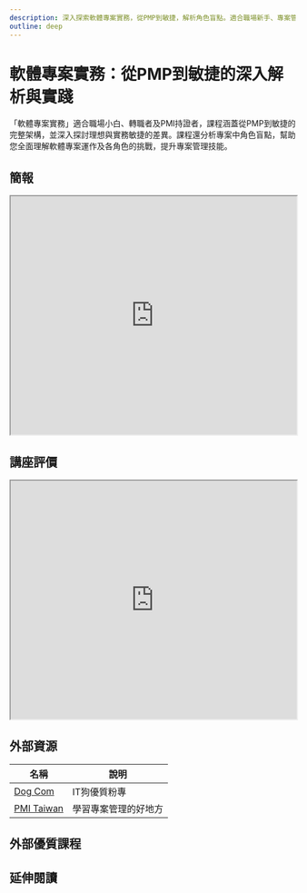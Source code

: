 ```yaml
---
description: 深入探索軟體專案實務，從PMP到敏捷，解析角色盲點。適合職場新手、專案管理者和PMI持證人士。了解專案管理實務，探索角色挑戰，全面理解軟體專案運作。
outline: deep
---
```


# 軟體專案實務：從PMP到敏捷的深入解析與實踐

「軟體專案實務」適合職場小白、轉職者及PMI持證者，課程涵蓋從PMP到敏捷的完整架構，並深入探討理想與實務敏捷的差異。課程還分析專案中角色盲點，幫助您全面理解軟體專案運作及各角色的挑戰，提升專案管理技能。

## 簡報

<LazySlide shareLink="https://docs.google.com/presentation/d/1NuG7ObTRMwNXZs76CeU0B73nYg-tbGtFH2mXtkAoLx0/edit?usp=drive_link">
<iframe
 src="https://docs.google.com/presentation/d/e/2PACX-1vSqT9z3iCbJo3qiO4UcEnwaLhrTXh49Ea4odLtx9hqwK_upOO3kvFvwM0_l6nLf-2pKFqkXMpFxcM9y/embed?start=false&loop=false&delayms=3000"
width="100%" height="420" allowfullscreen="true" mozallowfullscreen="true"
webkitallowfullscreen="true"></iframe>
</LazySlide>

## 講座評價

<iframe src="https://docs.google.com/spreadsheets/d/e/2PACX-1vSxLBco_B9XCPn9zKnGb9aoOSYP8IRkyqoU2lJhpJdRAAR0WLPs6nEtq0igY65NzlvqcRIMqaegIcPG/pubhtml?widget=true&amp;headers=false" width="100%" height="420" ></iframe>

## 外部資源

<table>
    <thead>
        <tr>
            <th>名稱</th>
            <th>說明</th>
        </tr>
    </thead>
    <tbody>
        <tr>
            <td>
                <a href="https://www.facebook.com/itdogcom" target="_blank">
                   Dog Com
                </a>
            </td>
            <td>IT狗優質粉專</td>
        </tr>
        <tr>
            <td>
                <a href="https://www.pmi.org.tw/?post_type=tribe_events" target="_blank">
                   PMI Taiwan
                </a>
            </td>
            <td>學習專案管理的好地方</td>
        </tr>
    </tbody>
</table>

## 外部優質課程

<Courses :modelValue="courseItems"></Courses>

## 延伸閱讀

<Books :modelValue="bookItems"></Books>

<script setup>
import LazySlide from '../components/lazySlide.vue'
import Books from '../components/books.vue'
import Courses from '../components/courses.vue'

const bookItems = [
    {
        id: '11100157020',
        name: '人月神話：軟體專案管理之道',
        desc: `<p>有些書，對於讀者和作者就像是年金一樣，可以年年分紅。《人月神話》就是這樣一本書……年輕的軟體工程師、缺錢的研究生、懶惰的程式設計老手，常問我哪一本電腦書最好：「如果我被困在荒島上，只能帶一本電腦書，應該選哪一本？」這問題很荒謬，但他們堅持要答案。假如你真的被放逐到這樣的小島上，應該陪伴你的是《人月神話》。</p>
`,
    },
    {
        id: '11100829103',
        name: '精實創業：用小實驗玩出大事業（2017書衣新版）',
        desc: `<p>★「精實創業」的關鍵概念？</p>
<p>最小可行產品（MVP）：產品或服務不要等到「完美」才推出，只要服務堪用就應該讓消費者使用。當初dropbox的第一版產品只不過是一段影片說明，就可以聽到眾多使用者的迴響。當初google只能搜尋專業技術網站，但使用者都已經知道她的優點。</p>
<p>軸轉（Pivot）：快速推出產品、快速更新，可以讓我們真的知道產品是否讓大家滿意，一旦確認做出來的東西不是大家所需要的，就應該立刻修改方向，這就是軸轉。當初flickr是一個線上遊戲網站，經過「軸轉」，將子計畫改成主計畫，就成為全世界最知名的照片分享服務。Twitter原本是線上廣播，也是經過「軸轉」，成為改變世界的新服務。</p>
`,
    },
]

const courseItems = [
    {
        image: '/career/daren.png',
        description: `「這裡是《大人學》課程報名網站。您可以在這裡參與我們優質的實體與線上課程，註冊學員也能下載豐富的學習資源。讓我們一同往成熟大人之路邁進！」`,
        name: '大人學',
        url: 'https://shop.darencademy.com/index/search/tag/PDU',
    },
]
</script>
